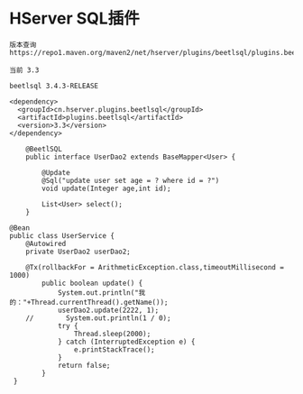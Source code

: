 # HServer SQL插件

```
版本查询 https://repo1.maven.org/maven2/net/hserver/plugins/beetlsql/plugins.beetlsql/

当前 3.3

beetlsql 3.4.3-RELEASE

```

```
<dependency>
  <groupId>cn.hserver.plugins.beetlsql</groupId>
  <artifactId>plugins.beetlsql</artifactId>
  <version>3.3</version>
</dependency>

```

```
    @BeetlSQL
    public interface UserDao2 extends BaseMapper<User> {
    
        @Update
        @Sql("update user set age = ? where id = ?")
        void update(Integer age,int id);
    
        List<User> select();
    }
```

    @Bean
    public class UserService {
        @Autowired
        private UserDao2 userDao2;
     
        @Tx(rollbackFor = ArithmeticException.class,timeoutMillisecond = 1000)
            public boolean update() {
                System.out.println("我的："+Thread.currentThread().getName());
                userDao2.update(2222, 1);
        //        System.out.println(1 / 0);
                try {
                    Thread.sleep(2000);
                } catch (InterruptedException e) {
                    e.printStackTrace();
                }
                return false;
            }
     }
     
```